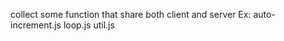 collect some function that share both client and server
	Ex:
		auto-increment.js
		loop.js
		util.js
